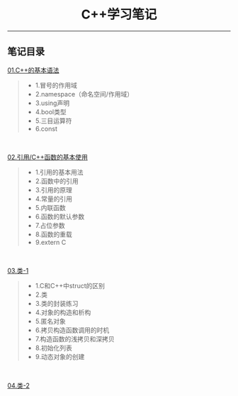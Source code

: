 <h1 align="center">C++学习笔记</h1>
<hr>

## 笔记目录

[01.C++的基本语法](./01-study/main.cpp)
> * 1.冒号的作用域
> * 2.namespace（命名空间/作用域）
> * 3.using声明
> * 4.bool类型
> * 5.三目运算符
> * 6.const

<br>

[02.引用/C++函数的基本使用](./02-study/main.cpp)
> * 1.引用的基本用法
> * 2.函数中的引用
> * 3.引用的原理
> * 4.常量的引用
> * 5.内联函数
> * 6.函数的默认参数
> * 7.占位参数
> * 8.函数的重载
> * 9.extern C
<br>

[03.类-1](./03-study/main.cpp)
> * 1.C和C++中struct的区别
> * 2.类
> * 3.类的封装练习
> * 4.对象的构造和析构
> * 5.匿名对象
> * 6.拷贝构造函数调用的时机
> * 7.构造函数的浅拷贝和深拷贝
> * 8.初始化列表
> * 9.动态对象的创建

<br>

[04.类-2](./04-study/main.cpp)

